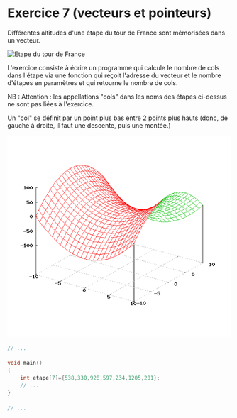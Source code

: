 # Exercice 7 (vecteurs et pointeurs)

Différentes altitudes d'une étape du tour de France sont mémorisées dans un vecteur.

![Etape du tour de France](images/etape_tour_de_france.jpg)

L'exercice consiste à écrire un programme qui calcule le nombre de cols dans l'étape via une fonction qui reçoit l'adresse du vecteur et le nombre d'étapes en paramètres et qui retourne le nombre de cols.

NB : Attention : les appellations "cols" dans les noms des étapes ci-dessus ne sont pas liées à l'exercice.

Un "col" se définit par un point plus bas entre 2 points plus hauts (donc, de gauche à droite, il faut une descente, puis une montée.)

![illustration wikipedia d'un col de montagne](images/col.png)

```c
// ...

void main()
{
	int etape[7]={538,330,928,597,234,1205,201}; 
	// ...
}

// ...
```

